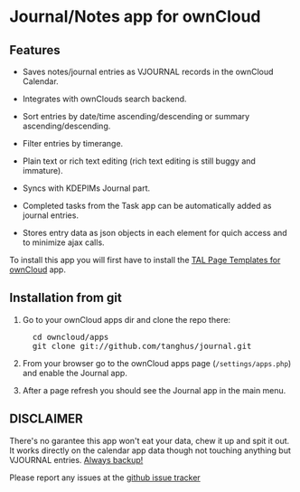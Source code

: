 # Journal/Notes app for ownCloud

## Features

- Saves notes/journal entries as VJOURNAL records in the ownCloud Calendar.

- Integrates with ownClouds search backend.

- Sort entries by date/time ascending/descending or summary ascending/descending.

- Filter entries by timerange.

- Plain text or rich text editing (rich text editing is still buggy and immature).

- Syncs with KDEPIMs Journal part.

- Completed tasks from the Task app can be automatically added as journal entries.

- Stores entry data as json objects in each element for quich access and to minimize ajax calls.

To install this app you will first have to install the [TAL Page Templates for ownCloud](/tanghus/tal#readme) app.

## Installation from git

1. Go to your ownCloud apps dir and clone the repo there:
   <pre>
	 cd owncloud/apps
	 git clone git://github.com/tanghus/journal.git</pre>

2. From your browser go to the ownCloud apps page (`/settings/apps.php`) and enable the Journal app.

3. After a page refresh you should see the Journal app in the main menu.


## DISCLAIMER

There's no garantee this app won't eat your data, chew it up and spit it out. It works directly on the calendar app data
though not touching anything but VJOURNAL entries. [Always backup!](http://tanghus.net/2012/04/backup-owncloud-calendar-and-contacts/)

Please report any issues at the [github issue tracker](https://github.com/tanghus/journal/issues)
